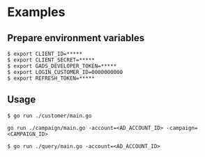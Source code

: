 # Examples

## Prepare environment variables

```
$ export CLIENT_ID=*****
$ export CLIENT_SECRET=*****
$ export GADS_DEVELOPER_TOKEN=*****
$ export LOGIN_CUSTOMER_ID=0000000000
$ export REFRESH_TOKEN=*****
```

## Usage

```
$ go run ./customer/main.go
```

```
go run ./campaign/main.go -account=<AD_ACCOUNT_ID> -campaign=<CAMPAIGN_ID>
```

```
$ go run ./query/main.go -account=<AD_ACCOUNT_ID>
```
